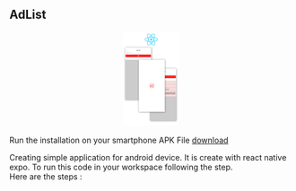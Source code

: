 ## AdList
<p align="center">
<img width="100" src="https://github.com/priatmoko/image-repo/blob/master/g922.png?raw=true">
</p>

Run the installation on your smartphone APK File <a href="https://exp-shell-app-assets.s3.us-west-1.amazonaws.com/android/%40priatmoko/AdList-e456c02c365f47328381df146217ac55-signed.apk" target="_blank">download</a>

Creating simple application for android device. It is create with react native expo.
To run this code in your workspace following the step. <br/>
Here are the steps :
